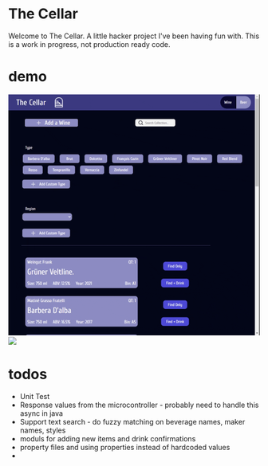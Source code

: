 # The Cellar
Welcome to The Cellar. A little hacker project I've been having fun with. This is a work in progress, not production ready code.

# demo
![](demo/screen-recording.gif)
![](demo/cabinet.gif)

# todos
* Unit Test
* Response values from the microcontroller - probably need to handle this async in java
* Support text search - do fuzzy matching on beverage names, maker names, styles
* moduls for adding new items and drink confirmations
* property files and using properties instead of hardcoded values
* 
